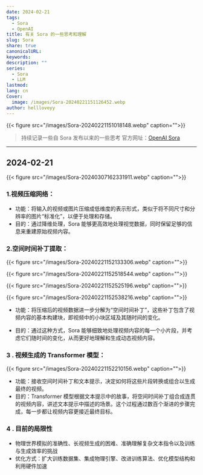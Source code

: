 ```yaml
---
date: 2024-02-21
tags:
  - Sora
  - OpenAI
title: 有关 Sora 的一些思考和理解
slug: Sora
share: true
canonicalURL: 
keywords: 
description: ""
series:
  - Sora
  - LLM
lastmod: 
lang: cn
Cover:
  image: /images/Sora-20240221151126452.webp
author: hellloveyy
---
```



{{< figure src="/images/Sora-20240221151018148.webp" caption="">}}

> 持续记录一些自 Sora 发布以来的一些思考
> 官方网址：[OpenAI Sora](https://openai.com/sora)


---

## 2024-02-21
{{< figure src="/images/Sora-20240307162331911.webp" caption="">}}

### **1.视频压缩网络**：

- 功能：将输入的视频或图片压缩成低维度的表示形式，类似于将不同尺寸和分辨率的图片“标准化”，以便于处理和存储。
- 目的：通过降维处理，Sora 能够更高效地处理视觉数据，同时保留足够的信息来重建原始视频内容。

###  **2.空间时间补丁提取**：


{{< figure src="/images/Sora-20240221152133306.webp" caption="">}}

{{< figure src="/images/Sora-20240221152518544.webp" caption="">}}

{{< figure src="/images/Sora-20240221152525196.webp" caption="">}}

{{< figure src="/images/Sora-20240221152538216.webp" caption="">}}

- 功能：将压缩后的视频数据进一步分解为“空间时间补丁”，这些补丁包含了视频内容的基本构建块，即视频中的小块区域及其随时间的变化。

- 目的：通过这种方式，Sora 能够细致地处理视频内容的每一个小片段，并考虑它们随时间的变化，从而更好地理解和生成动态视频内容。

### 3 . **视频生成的 Transformer 模型**：
{{< figure src="/images/Sora-20240221152210156.webp" caption="">}}
- 功能：接收空间时间补丁和文本提示，决定如何将这些片段转换或组合以生成最终的视频。
- 目的：Transformer 模型根据文本提示中的故事，将空间时间补丁组合成连贯的视频内容，讲述文本提示中描述的场景。这个过程通过数百个渐进的步骤完成，每一步都让视频内容更接近最终目标。

### 4 . 目前的局限性
- 物理世界模拟的准确性、长视频生成的困难、准确理解复杂文本指令以及训练与生成效率的挑战
- 优化方式：扩大训练数据集、集成物理引擎、改进训练算法、优化模型结构和利用硬件加速
